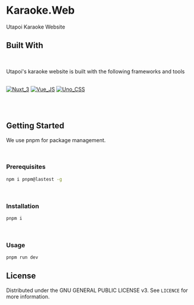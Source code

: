 # Karaoke.Web
Utapoi Karaoke Website

## Built With
<br>

Utapoi's karaoke website is built with the following frameworks and tools<br><br>

[![Nuxt_3][Nuxt_3]][Nuxt_URL]
[![Vue_JS][Vue_JS]][Vue_URL]
[![Uno_CSS][Uno_CSS]][Uno_URL]

<br><br>

## Getting Started

We use pnpm for package management.

<br>

### Prerequisites

```sh
npm i pnpm@lastest -g
```

<br>

### Installation
```sh
pnpm i
```

<br>

### Usage
```sh
pnpm run dev
```

## License

Distributed under the GNU GENERAL PUBLIC LICENSE v3. See `LICENCE` for more information.


<!-- Variables -->
[Nuxt_3]: https://img.shields.io/badge/nuxt-3-000000?style=for-the-badge&logo=nuxtdotjs&logoColor=white
[Nuxt_URL]: https://nuxt.com/
[Vue_JS]: https://img.shields.io/badge/Vue-3-35495E?style=for-the-badge&logo=vuedotjs&logoColor=4FC08D
[Vue_URL]: https://vuejs.org/
[Uno_CSS]: https://img.shields.io/badge/unocss-000000?style=for-the-badge&logo=unocss&logoColor=white
[Uno_URL]: https://unocss.dev/